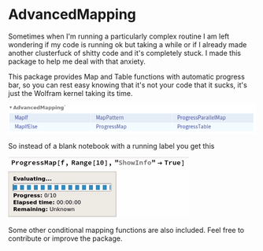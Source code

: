 # AdvancedMapping
Sometimes when I'm running a particularly complex routine I am left wondering if my code is running ok but taking a while or if I already made another clusterfuck of shitty code and it's completely stuck. I made this package to help me deal with that anxiety.

This package provides Map and Table functions with automatic progress bar, so you can rest easy knowing that it's not your code that it sucks, it's just the Wolfram kernel taking its time.

![Functions](https://github.com/CarlosManuelRodr/AdvancedMapping/raw/master/img/functions.png)

So instead of a blank notebook with a running label you get this

![running](https://github.com/CarlosManuelRodr/AdvancedMapping/raw/master/img/ProgressMap.gif)

Some other conditional mapping functions are also included.
Feel free to contribute or improve the package.